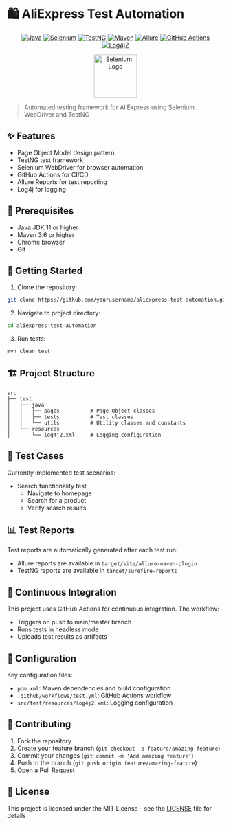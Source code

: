 # 🛍️ AliExpress Test Automation

<div align="center">

[![Java](https://img.shields.io/badge/Java-11-orange.svg?style=for-the-badge&logo=java)](https://www.oracle.com/java/)
[![Selenium](https://img.shields.io/badge/Selenium-4.16.1-green.svg?style=for-the-badge&logo=selenium)](https://www.selenium.dev/)
[![TestNG](https://img.shields.io/badge/TestNG-7.8.0-orange.svg?style=for-the-badge&logo=testng)](https://testng.org/)
[![Maven](https://img.shields.io/badge/Maven-3.8.1-red.svg?style=for-the-badge&logo=apache-maven)](https://maven.apache.org/)
[![Allure](https://img.shields.io/badge/Allure-2.24.0-yellow.svg?style=for-the-badge&logo=qameta)](http://allure.qatools.ru/)
[![GitHub Actions](https://img.shields.io/badge/GitHub%20Actions-CI/CD-blue.svg?style=for-the-badge&logo=github-actions)](https://github.com/features/actions)
[![Log4j2](https://img.shields.io/badge/Log4j2-2.20.0-blue.svg?style=for-the-badge&logo=apache)](https://logging.apache.org/log4j/2.x/)

<img src="https://www.selenium.dev/images/selenium_logo_square_green.png" alt="Selenium Logo" width="100"/>

</div>

> Automated testing framework for AliExpress using Selenium WebDriver and TestNG

## ✨ Features

- Page Object Model design pattern
- TestNG test framework
- Selenium WebDriver for browser automation
- GitHub Actions for CI/CD
- Allure Reports for test reporting
- Log4j for logging

## 🔧 Prerequisites

- Java JDK 11 or higher
- Maven 3.6 or higher
- Chrome browser
- Git

## 🚀 Getting Started

1. Clone the repository:
```bash
git clone https://github.com/yourusername/aliexpress-test-automation.git
```

2. Navigate to project directory:
```bash
cd aliexpress-test-automation
```

3. Run tests:
```bash
mvn clean test
```

## 🏗️ Project Structure

```
src
├── test
│   ├── java
│   │   ├── pages          # Page Object classes
│   │   ├── tests          # Test classes
│   │   └── utils          # Utility classes and constants
│   └── resources
│       └── log4j2.xml     # Logging configuration
```

## 🧪 Test Cases

Currently implemented test scenarios:
- Search functionality test
  - Navigate to homepage
  - Search for a product
  - Verify search results

## 📊 Test Reports

Test reports are automatically generated after each test run:
- Allure reports are available in `target/site/allure-maven-plugin`
- TestNG reports are available in `target/surefire-reports`

## 🔄 Continuous Integration

This project uses GitHub Actions for continuous integration. The workflow:
- Triggers on push to main/master branch
- Runs tests in headless mode
- Uploads test results as artifacts

## 📝 Configuration

Key configuration files:
- `pom.xml`: Maven dependencies and build configuration
- `.github/workflows/test.yml`: GitHub Actions workflow
- `src/test/resources/log4j2.xml`: Logging configuration

## 🤝 Contributing

1. Fork the repository
2. Create your feature branch (`git checkout -b feature/amazing-feature`)
3. Commit your changes (`git commit -m 'Add amazing feature'`)
4. Push to the branch (`git push origin feature/amazing-feature`)
5. Open a Pull Request

## 📜 License

This project is licensed under the MIT License - see the [LICENSE](LICENSE) file for details
